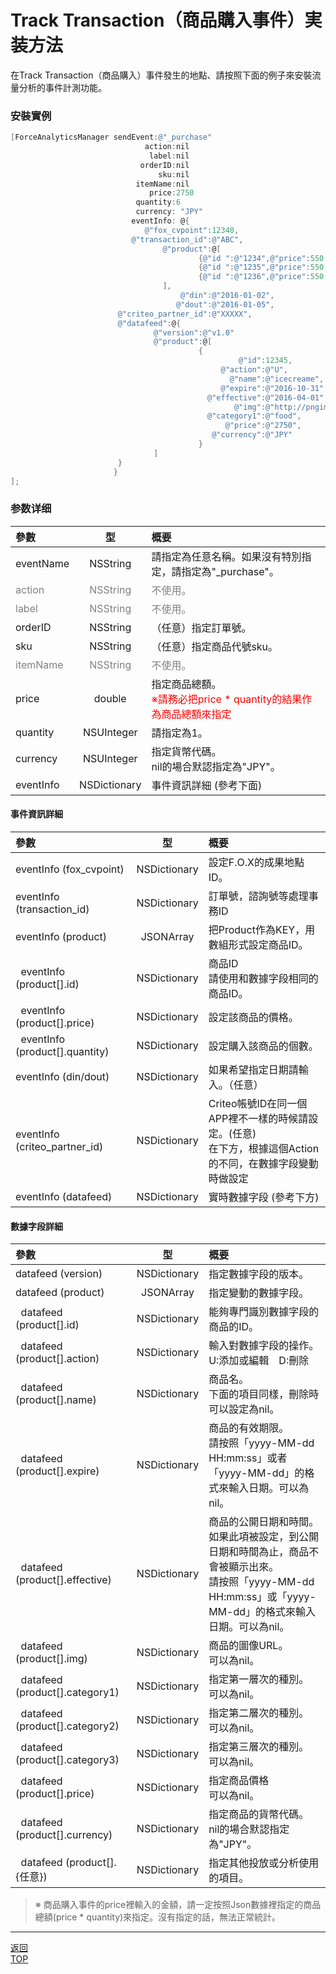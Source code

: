 # Track Transaction（商品購入事件）実装方法

在Track Transaction（商品購入）事件發生的地點、請按照下面的例子來安裝流量分析的事件計測功能。

### 安裝實例

```objective-c
[ForceAnalyticsManager sendEvent:@"_purchase"
		                      action:nil
		                       label:nil
		                     orderID:nil
		                         sku:nil
		                    itemName:nil
		                       price:2750
		                    quantity:6
		                    currency: "JPY"
		                   eventInfo: @{
                              @"fox_cvpoint":12348,
                           @"transaction_id":@"ABC",
                                  @"product":@[
                                          {@"id ":@"1234",@"price":550,@"quantity":@1},
                                          {@"id ":@"1235",@"price":550,@"quantity":@2},
                                          {@"id ":@"1236",@"price":550,@"quantity":@2}
                                  ],
                                      @"din":@"2016-01-02",
                                     @"dout":@"2016-01-05",
                        @"criteo_partner_id":@"XXXXX",
                        @"datafeed":@{
                                @"version":@"v1.0"
                                @"product":@[
                                          {
                                                   @"id":12345,
                                               @"action":@"U",
                                                 @"name":@"icecreame",
                                               @"expire":@"2016-10-31",
                                            @"effective":@"2016-04-01",
                                                  @"img":@"http://pngimg.com/upload/ice_cream_PNG5099.png",
                                            @"category1":@"food",
                                                @"price":@"2750",
                                             @"currency":@"JPY"
                                          }
                                ]
                        }
                       }
];
```

### 参数详细

| 參數 | 型 | 概要 |
|:----------|:-----------:|:------------|
|eventName|NSString|請指定為任意名稱。如果沒有特別指定，請指定為"_purchase"。|
|<span style="color:grey">action|<span style="color:grey">NSString|<span style="color:grey">不使用。|
|<span style="color:grey">label|<span style="color:grey">NSString|<span style="color:grey">不使用。|
|orderID|NSString|（任意）指定訂單號。|
|sku|NSString|（任意）指定商品代號sku。|
|<span style="color:grey">itemName|<span style="color:grey">NSString|<span style="color:grey">不使用。|
|price|double|指定商品總額。<br><span style="color:red">※請務必把price * quantity的結果作為商品總額來指定|
|quantity|NSUInteger|請指定為1。|
|currency|NSUInteger|指定貨幣代碼。<br>nil的場合默認指定為"JPY"。|
|eventInfo|NSDictionary|事件資訊詳細 (參考下面)|

#### 事件資訊詳細

| 參數 | 型 | 概要 |
|:----------|:-----------:|:------------|
|eventInfo (fox_cvpoint)|NSDictionary|設定F.O.X的成果地點ID。|
|eventInfo (transaction_id)|NSDictionary|訂單號，諮詢號等處理事務ID|
|eventInfo (product)|JSONArray|把Product作為KEY，用數組形式設定商品ID。|
|&nbsp;&nbsp;eventInfo (product[].id)|NSDictionary|商品ID<br>請使用和數據字段相同的商品ID。|
|&nbsp;&nbsp;eventInfo (product[].price)|NSDictionary|設定該商品的價格。|
|&nbsp;&nbsp;eventInfo (product[].quantity)|NSDictionary|設定購入該商品的個數。|
|eventInfo (din/dout)|NSDictionary|如果希望指定日期請輸入。（任意）|
|eventInfo (criteo_partner_id)|NSDictionary|Criteo帳號ID在同一個APP裡不一樣的時候請設定。(任意)<br>在下方，根據這個Action的不同，在數據字段變動時做設定|
|eventInfo (datafeed)|NSDictionary|實時數據字段 (參考下方)|

#### 數據字段詳細

| 參數 | 型 | 概要 |
|:----------|:-----------:|:------------|
|datafeed (version)|NSDictionary|指定數據字段的版本。|
|datafeed (product)|JSONArray|指定變動的數據字段。|
|&nbsp;&nbsp;datafeed (product[].id)|NSDictionary|能夠專門識別數據字段的商品的ID。|
|&nbsp;&nbsp;datafeed (product[].action)|NSDictionary|輸入對數據字段的操作。<br>U:添加或編輯　D:刪除|
|&nbsp;&nbsp;datafeed (product[].name)|NSDictionary|商品名。<br>下面的項目同樣，刪除時可以設定為nil。|
|&nbsp;&nbsp;datafeed (product[].expire)|NSDictionary|商品的有效期限。<br>請按照「yyyy-MM-dd HH:mm:ss」或者「yyyy-MM-dd」的格式來輸入日期。可以為nil。|
|&nbsp;&nbsp;datafeed (product[].effective)|NSDictionary|商品的公開日期和時間。<br>如果此項被設定，到公開日期和時間為止，商品不會被顯示出來。<br>請按照「yyyy-MM-dd HH:mm:ss」或「yyyy-MM-dd」的格式來輸入日期。可以為nil。|
|&nbsp;&nbsp;datafeed (product[].img)|NSDictionary|商品的圖像URL。<br>可以為nil。|
|&nbsp;&nbsp;datafeed (product[].category1)|NSDictionary|指定第一層次的種別。<br>可以為nil。|
|&nbsp;&nbsp;datafeed (product[].category2)|NSDictionary|指定第二層次的種別。<br>可以為nil。|
|&nbsp;&nbsp;datafeed (product[].category3)|NSDictionary|指定第三層次的種別。<br>可以為nil。|
|&nbsp;&nbsp;datafeed (product[].price)|NSDictionary|指定商品價格<br>可以為nil。|
|&nbsp;&nbsp;datafeed (product[].currency)|NSDictionary|指定商品的貨幣代碼。<br>nil的場合默認指定為"JPY"。|
|&nbsp;&nbsp;datafeed (product[].{任意})|NSDictionary|指定其他投放或分析使用的項目。|

> ※ 商品購入事件的price裡輸入的金額，請一定按照Json數據裡指定的商品總額(price * quantity)來指定。沒有指定的話，無法正常統計。

---
[返回](/lang/zh-tw/doc/fox_engagement/README.md)<br>
[TOP](/lang/zh-tw/README.md)
